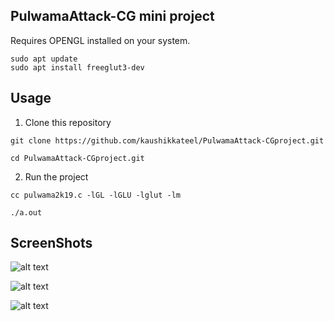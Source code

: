 ## PulwamaAttack-CG mini project

Requires OPENGL installed on your system.
```
sudo apt update
sudo apt install freeglut3-dev
```
## Usage
1. Clone this repository
```
git clone https://github.com/kaushikkateel/PulwamaAttack-CGproject.git

cd PulwamaAttack-CGproject.git
```
2. Run the project
```
cc pulwama2k19.c -lGL -lGLU -lglut -lm

./a.out
```

## ScreenShots

![alt text](https://github.com/kaushikkateel/PulwamaAttack-CGproject/blob/master/images/2.PNG)

![alt text](https://github.com/kaushikkateel/PulwamaAttack-CGproject/blob/master/images/4.PNG)

![alt text](https://github.com/kaushikkateel/PulwamaAttack-CGproject/blob/master/images/5.png)
